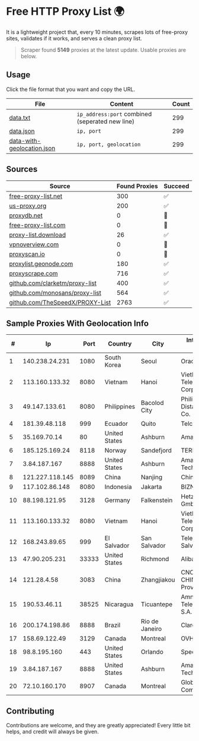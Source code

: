 
# Free HTTP Proxy List 🌍

It is a lightweight project that, every 10 minutes, scrapes lots of free-proxy sites, validates if it works, and serves a clean proxy list.


> Scraper found **5149** proxies at the latest update. Usable proxies are below.

## Usage

Click the file format that you want and copy the URL.


|File|Content|Count|
|----|-------|-----|
|[data.txt](https://raw.githubusercontent.com/themiralay/Proxy-List-World/master/data.txt)|`ip_address:port` combined (seperated new line)|299|
|[data.json](https://raw.githubusercontent.com/themiralay/Proxy-List-World/master/data.json)|`ip, port`|299|
|[data-with-geolocation.json](https://raw.githubusercontent.com/themiralay/Proxy-List-World/master/data-with-geolocation.json)|`ip, port, geolocation`|299|

## Sources

|Source|Found Proxies|Succeed|
|------|-------------|-------|
|[free-proxy-list.net](https://free-proxy-list.net)|300|✅|
|[us-proxy.org](https://www.us-proxy.org)|200|✅|
|[proxydb.net](http://proxydb.net)|0|🚫|
|[free-proxy-list.com](https://free-proxy-list.com/?page=&port=&type%5B%5D=http&type%5B%5D=https&up_time=0&search=Search)|0|🚫|
|[proxy-list.download](https://www.proxy-list.download/HTTP)|26|✅|
|[vpnoverview.com](https://vpnoverview.com/privacy/anonymous-browsing/free-proxy-servers)|0|🚫|
|[proxyscan.io](https://www.proxyscan.io)|0|🚫|
|[proxylist.geonode.com](https://proxylist.geonode.com/api/proxy-list?limit=300&page=1&sort_by=lastChecked&sort_type=desc&protocols=http,https)|180|✅|
|[proxyscrape.com](https://api.proxyscrape.com/v2/?request=displayproxies&protocol=http&timeout=10000&country=all&ssl=all&anonymity=all)|716|✅|
|[github.com/clarketm/proxy-list](https://raw.githubusercontent.com/clarketm/proxy-list/master/proxy-list-raw.txt)|400|✅|
|[github.com/monosans/proxy-list](https://raw.githubusercontent.com/monosans/proxy-list/main/proxies/http.txt)|564|✅|
|[github.com/TheSpeedX/PROXY-List](https://raw.githubusercontent.com/TheSpeedX/PROXY-List/master/http.txt)|2763|✅|


## Sample Proxies With Geolocation Info

|#|Ip|Port|Country|City|Internet Service Provider|
|-|--|----|-------|----|-------------------------|
|1|140.238.24.231|1080|South Korea|Seoul|Oracle Corporation|
|2|113.160.133.32|8080|Vietnam|Hanoi|VietNam Post and Telecom Corporation|
|3|49.147.133.61|8080|Philippines|Bacolod City|Philippine Long Distance Telephone Co.|
|4|181.39.48.118|999|Ecuador|Quito|Telconet S.A|
|5|35.169.70.14|80|United States|Ashburn|Amazon.com, Inc.|
|6|185.125.169.24|8118|Norway|Sandefjord|TERRAHOST|
|7|3.84.187.167|8888|United States|Ashburn|Amazon Technologies Inc.|
|8|121.227.118.145|8089|China|Nanjing|China Telecom|
|9|117.102.86.148|8080|Indonesia|Jakarta|BIZNET|
|10|88.198.121.95|3128|Germany|Falkenstein|Hetzner Online GmbH|
|11|113.160.133.32|8080|Vietnam|Hanoi|VietNam Post and Telecom Corporation|
|12|168.243.89.65|999|El Salvador|San Salvador|Telenetwork de El Salvador|
|13|47.90.205.231|33333|United States|Richmond|Alibaba.com LLC|
|14|121.28.4.58|3083|China|Zhangjiakou|CNC Group CHINA169 Hebei Province Network|
|15|190.53.46.11|38525|Nicaragua|Ticuantepe|Amnet Telecomunicaciones S.A.|
|16|200.174.198.86|8888|Brazil|Rio de Janeiro|Claro S.A|
|17|158.69.122.49|3129|Canada|Montreal|OVH SAS|
|18|98.8.195.160|443|United States|Orlando|Spectrum|
|19|3.84.187.167|8888|United States|Ashburn|Amazon Technologies Inc.|
|20|72.10.160.170|8907|Canada|Montreal|GloboTech Communications|



## Contributing

Contributions are welcome, and they are greatly appreciated! Every
little bit helps, and credit will always be given.

